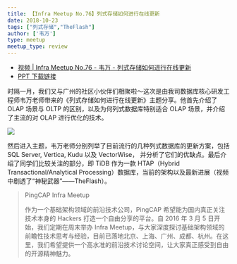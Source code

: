 ```yaml
---
title: 【Infra Meetup No.76】列式存储如何进行在线更新
date: 2018-10-23
tags: ["列式存储","TheFlash"]
author: ['韦万']
type: meetup
meetup_type: review
---
```


- [视频 | Infra Meetup No.76 - 韦万 - 列式存储如何进行在线更新](https://v.qq.com/txp/iframe/player.html?origin=https%3A%2F%2Fmp.weixin.qq.com&amp;vid=a0761ifbmsw&amp;autoplay=false&amp;full=true&amp;show1080p=false&amp;isDebugIframe=false)
- [PPT 下载链接](https://eyun.baidu.com/s/3dGKuM8T)


时隔一月，我们又与广州的社区小伙伴们相聚啦～这次是由我司数据库核心研发工程师韦万老师带来的《列式存储如何进行在线更新》主题分享。他首先介绍了 OLAP 场景与 OLTP 的区别，以及为何列式数据库特别适合 OLAP 场景，并介绍了主流的对 OLAP 进行优化的技术。

![](http://upload-images.jianshu.io/upload_images/542677-911a5cab11207d4a?imageMogr2/auto-orient/strip%7CimageView2/2/w/1240)


然后进入主题，韦万老师分别列举了目前流行的几种列式数据库的更新方案，包括 SQL Server, Vertica, Kudu 以及 VectorWise， 并分析了它们的优缺点。最后介绍了同学们比较关注的部分，即 TiDB 作为一款 HTAP（Hybrid Transactional/Analytical Processing）数据库，当前的架构以及最新进展（视频中剧透了“神秘武器”——TheFlash）。


>PingCAP Infra Meetup
>
>作为一个基础架构领域的前沿技术公司，PingCAP 希望能为国内真正关注技术本身的 Hackers 打造一个自由分享的平台。自 2016 年 3 月 5 日开始，我们定期在周末举办 Infra Meetup，与大家深度探讨基础架构领域的前瞻性技术思考与经验，目前已落地北京、上海、广州、成都、杭州。在这里，我们希望提供一个高水准的前沿技术讨论空间，让大家真正感受到自由的开源精神魅力。
